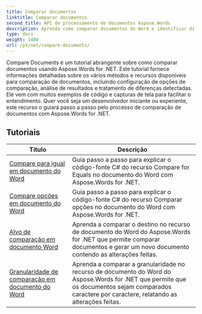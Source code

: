 ```yaml
---
title: Comparar documentos
linktitle: Comparar documentos
second_title: API de processamento de documentos Aspose.Words
description: Aprenda como comparar documentos do Word e identificar diferenças usando Aspose.Words for .NET. Guias e exemplos práticos incluídos.
type: docs
weight: 1480
url: /pt/net/compare-documents/
---
```


Compare Documents é um tutorial abrangente sobre como comparar documentos usando Aspose.Words for .NET. Este tutorial fornece informações detalhadas sobre os vários métodos e recursos disponíveis para comparação de documentos, incluindo configuração de opções de comparação, análise de resultados e tratamento de diferenças detectadas. Ele vem com muitos exemplos de código e capturas de tela para facilitar o entendimento. Quer você seja um desenvolvedor iniciante ou experiente, este recurso o guiará passo a passo pelo processo de comparação de documentos com Aspose.Words for .NET.

 ## Tutoriais
| Título | Descrição |
| --- | --- |
| [Compare para igual em documento do Word](./compare-for-equal/) | Guia passo a passo para explicar o código-fonte C# do recurso Compare for Equals no documento do Word com Aspose.Words for .NET. |
| [Compare opções em documento do Word](./compare-options/) | Guia passo a passo para explicar o código-fonte C# do recurso Comparar opções no documento do Word com Aspose.Words for .NET. |
| [Alvo de comparação em documento Word](./comparison-target/) | Aprenda a comparar o destino no recurso de documento do Word do Aspose.Words for .NET que permite comparar documentos e gerar um novo documento contendo as alterações feitas. |
| [Granularidade de comparação em documento do Word](./comparison-granularity/) | Aprenda a comparar a granularidade no recurso de documento do Word do Aspose.Words for .NET que permite que os documentos sejam comparados caractere por caractere, relatando as alterações feitas. |